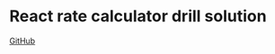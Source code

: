 # React rate calculator drill solution

[GitHub](https://github.com/Thinkful-Ed/react-rate-calculator-solution)
